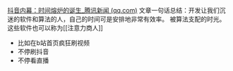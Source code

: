 [抖音内幕：时间熔炉的诞生_腾讯新闻 (qq.com)](https://new.qq.com/omn/20201026/20201026A01KII00.html)
文章一句话总结：开发让我们沉迷的软件和算法的人，自己的时间可是安排地非常有效率。
被算法支配的时光。这些软件也可以称为[[注意力商人]]
 - 比如在b站首页疯狂刷视频
 - 不停刷抖音
 - 不停看直播
